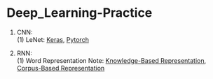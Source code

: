 # Deep_Learning-Practice
1. CNN:
<br>(1) LeNet: [Keras](https://github.com/HsiaSharpie/Deep_Learning-Practice/tree/master/LeNet_Keras), [Pytorch](https://github.com/HsiaSharpie/Deep_Learning-Practice/tree/master/LeNet_Pytorch)

2. RNN:
<br>(1) Word Representation Note: [Knowledge-Based Representation](https://github.com/HsiaSharpie/Deep_Learning-Practice/blob/master/word_representation.md), [Corpus-Based Representation]()
